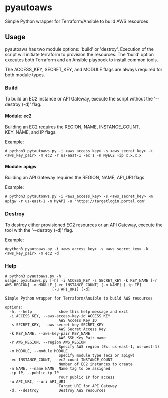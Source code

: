 # pyautoaws
Simple Python wrapper for Terraform/Ansible to build AWS resources

## Usage

pyautoaws has two module options: 'build' or 'destroy'. Execution of the script will initiate terraform to provision the resources. The 'build' option executes both Terraform and an Ansible playbook to install common tools.

The ACCESS_KEY, SECRET_KEY, and MODULE flags are always required for both module types.

### Build

To build an EC2 instance or API Gateway, execute the script without the '--destroy (-d)' flag.

#### Module: ec2

Building an EC2 requires the REGION, NAME, INSTANCE_COUNT, KEY_NAME, and IP flags.

Example:
```
# python3 pytautoaws.py -i <aws_access_key> -s <aws_secret_key> -k <aws_key_pair> -m ec2 -r us-east-1 -ec 1 -n MyEC2 -ip x.x.x.x
```

#### Module: apigw

Building an API Gateway requires the REGION, NAME, API_URI flags.

Example:
```
# python3 pytautoaws.py -i <aws_access_key> -s <aws_secret_key> -m apigw -r us-east-1 -n MyAPI -u 'https://targetlogin.portal.com'
```

### Destroy

To destroy either provisioned EC2 resources or an API Gateway, execute the tool with the '--destroy (-d)' flag.

Example:
```
#python3 pyautoaws.py -i <aws_access_key> -s <aws_secret_key> -k <aws_key_pair> -m ec2 -d
```
### Help
```
# python3 pyautoaws.py -h
usage: pyautoaws.py [-h] -i ACCESS_KEY -s SECRET_KEY -k KEY_NAME [-r AWS_REGION] -m MODULE [-ec INSTANCE_COUNT] [-n NAME] [-ip IP]
                     [-u API_URI] [-d]

Simple Python wrapper for Terraform/Ansible to build AWS resources

options:
  -h, --help            show this help message and exit
  -i ACCESS_KEY, --aws-access-key-id ACCESS_KEY
                        AWS Access Key ID
  -s SECRET_KEY, --aws-secret-key SECRET_KEY
                        AWS Secret Access Key
  -k KEY_NAME, --aws-key-pair KEY_NAME
                        AWS SSH Key Pair name
  -r AWS_REGION, --region AWS_REGION
                        Specify AWS region (Ex: us-east-1, us-west-1)
  -m MODULE, --module MODULE
                        Specify module type (ec2 or apigw)
  -ec INSTANCE_COUNT, --ec2-count INSTANCE_COUNT
                        Number of EC2 instances to create
  -n NAME, --name NAME  Name tag to be assigned
  -ip IP, --public-ip IP
                        Your public IP for access
  -u API_URI, --uri API_URI
                        Target URI for API Gateway
  -d, --destroy         Destroy AWS resources
```
